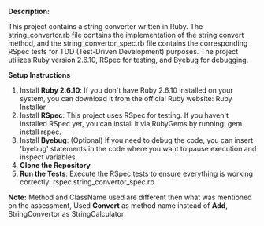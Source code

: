 **Description:**

This project contains a string converter written in Ruby. The string_convertor.rb file contains the implementation of the string convert method, and the string_convertor_spec.rb file contains the corresponding RSpec tests for TDD (Test-Driven Development) purposes. The project utilizes Ruby version 2.6.10, RSpec for testing, and Byebug for debugging.

**Setup Instructions**

1. Install **Ruby 2.6.10**: If you don't have Ruby 2.6.10 installed on your system, you can download it from the official Ruby website: Ruby Installer.
2. Install **RSpec**: This project uses RSpec for testing. If you haven't installed RSpec yet, you can install it via RubyGems by running:  gem install rspec.
3. Install **Byebug**: (Optional) If you need to debug the code, you can insert 'byebug' statements in the code where you want to pause execution and inspect variables.
4. **Clone the Repository**
5. **Run the Tests**: Execute the RSpec tests to ensure everything is working correctly: rspec string_convertor_spec.rb


**Note:**
Method and ClassName used are different then what was mentioned on the assessment, Used **Convert** as method name instead of **Add**, StringConvertor as StringCalculator
